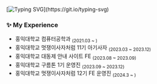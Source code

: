 [![Typing SVG](https://readme-typing-svg.demolab.com?font=Fira+Code&pause=1000&color=F76EA4&multiline=true&width=435&lines=Welcome+to+Yoonseo's+github!)](https://git.io/typing-svg)

### ✨ My Experience
- 홍익대학교 컴퓨터공학과 <sub>(2021.03 ~ )</sub>
- 홍익대학교 멋쟁이사자처럼 11기 아기사자 <sub>(2023.03 ~ 2023.12)</sub>
- 홍익대학교 대동제 안내 사이트 FE <sub>(2023.08 ~ 2023.09)</sub>
- 홍익대학교 구름톤 1기 운영진 <sub>(2023.09 ~ 2023.12)</sub>
- 홍익대학교 멋쟁이사자처럼 12기 FE 운영진 <sub>(2024.3 ~ )</sub>
<br>
<br>



